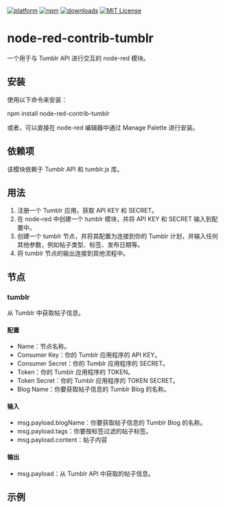 [![platform](https://img.shields.io/badge/platform-Node--RED-red)](https://nodered.org)
[![npm](https://img.shields.io/npm/v/node-red-contrib-tumblr.svg)](https://www.npmjs.com/package/node-red-contrib-tumblr)
[![downloads](https://img.shields.io/npm/dt/node-red-contrib-tumblr.svg)](https://www.npmjs.com/package/node-red-contrib-tumblr)
[![MIT License](https://img.shields.io/badge/license-MIT-blue.svg)](https://github.com/HaroldPetersInskipp/node-red-contrib-tumblr/blob/main/LICENSE)

# node-red-contrib-tumblr

一个用于与 Tumblr API 进行交互的 node-red 模块。

## 安装

使用以下命令来安装：

npm install node-red-contrib-tumblr


或者，可以直接在 node-red 编辑器中通过 Manage Palette 进行安装。

## 依赖项

该模块依赖于 Tumblr API 和 tumblr.js 库。

## 用法

1. 注册一个 Tumblr 应用，获取 API KEY 和 SECRET。
2. 在 node-red 中创建一个 tumblr 模块，并将 API KEY 和 SECRET 输入到配置中。
3. 创建一个 tumblr 节点，并将其配置为连接到你的 Tumblr 计划，并输入任何其他参数，例如帖子类型、标签、发布日期等。
4. 将 tumblr 节点的输出连接到其他流程中。

## 节点

### tumblr

从 Tumblr 中获取帖子信息。

#### 配置

- Name：节点名称。
- Consumer Key：你的 Tumblr 应用程序的 API KEY。
- Consumer Secret：你的 Tumblr 应用程序的 SECRET。
- Token：你的 Tumblr 应用程序的 TOKEN。
- Token Secret：你的 Tumblr 应用程序的 TOKEN SECRET。
- Blog Name：你要获取帖子信息的 Tumblr Blog 的名称。

#### 输入

- msg.payload.blogName：你要获取帖子信息的 Tumblr Blog 的名称。
- msg.payload.tags：你要按标签过滤的帖子标签。
- msg.payload.content：帖子内容

#### 输出

- msg.payload：从 Tumblr API 中获取的帖子信息。

## 示例
